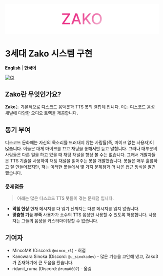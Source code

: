 ![Zako 3](/docs/assets/zako3.png)

# 3세대 Zako 시스템 구현

[**English**](/README.md) | [**한국어**](/docs/ko/README.md)

[![CI](https://github.com/zako-ac/zako3/actions/workflows/ci.yml/badge.svg)](https://github.com/zako-ac/zako3/actions/workflows/ci.yml)


## Zako란 무엇인가요?
**Zako**는 기본적으로 디스코드 음악봇과 TTS 봇의 결합체 입니다. 이는 디스코드 음성 채널에 다양한 오디오 트랙을 제공합니다.

## 동기 부여
디스코드 문화에는 자신의 목소리를 드러내지 않는 사람들(즉, 마이크 없는 사용자)이 많습니다. 이들은 대게 마이크를 끄고 채팅을 통해서만 듣고 말합니다. 그러나 대부분의 사람들은 다른 일을 하고 있을 때 채팅 채널을 항상 볼 수는 없습니다. 그래서 개발자들은 TTS 기술을 사용하여 채팅 채널을 읽어주는 봇을 개발했습니다. 봇들은 매우 훌륭하고 잘 만들어졌지만, 저는 이러한 봇들에서 몇 가지 문제점과 더 나은 접근 방식을 발견했습니다.
### 문제점들
> 아래는 많은 디스코드 TTS 봇들이 겪는 문제점 입니다.
- **막힘 현상** 현재 메시지를 다 읽기 전까지는 다른 메시지를 읽지 않습니다.
- **맞춤형 기능 부족** 사용자가 소수의 TTS 음성만 사용할 수 있도록 허용합니다. 사용자는 그들의 음성을 커스터마이징할 수 없습니다.

## 기여자
- MincoMK (Discord: `@minco_rl`) - 허접
- Kanowara Sinoka (Discord: `@u_sinokadev`) - 많은 기능을 고안해 냈고, Zako3가 존재하기에 큰 도움을 줬습니다.
- ridanit_ruma (Discord: `@ruma0607`) - 옮김
